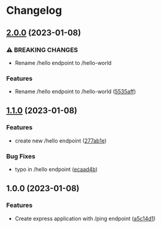# Changelog

## [2.0.0](https://github.com/jmaver-plume/github-actions-node-tutorial/compare/v1.1.0...v2.0.0) (2023-01-08)


### ⚠ BREAKING CHANGES

* Rename /hello endpoint to /hello-world

### Features

* Rename /hello endpoint to /hello-world ([5535aff](https://github.com/jmaver-plume/github-actions-node-tutorial/commit/5535aff94768ccf7ee411bdcddf2b3d33f365fa9))

## [1.1.0](https://github.com/jmaver-plume/github-actions-node-tutorial/compare/v1.0.0...v1.1.0) (2023-01-08)


### Features

* create new /hello endpoint ([277ab1e](https://github.com/jmaver-plume/github-actions-node-tutorial/commit/277ab1e0fac2dd35755c851133c5c1ef98292dc7))


### Bug Fixes

* typo in /hello endpoint ([ecaad4b](https://github.com/jmaver-plume/github-actions-node-tutorial/commit/ecaad4b93bf37f83d3d70dd1f417a3a8e8ea3489))

## 1.0.0 (2023-01-08)


### Features

* Create express application with /ping endpoint ([a5c14d1](https://github.com/jmaver-plume/github-actions-node-tutorial/commit/a5c14d191bd1d16e70b84d24ebbd582a2321d786))
